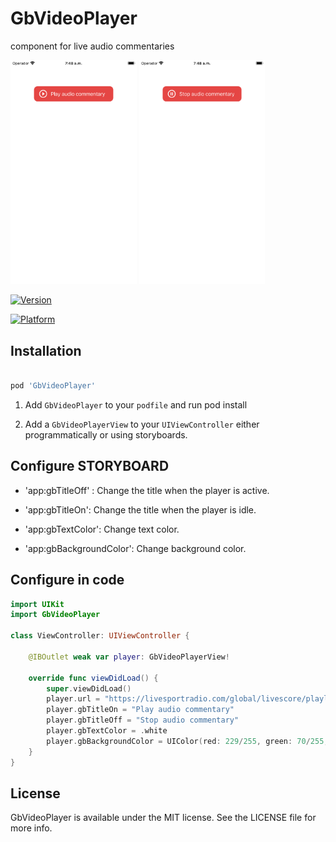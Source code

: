 # GbVideoPlayer

  

component for live audio commentaries

  

  

<img src="screen1.png" width="40%" />  <img src="screen2.png" width="40%" />

  

  

[![Version](https://img.shields.io/cocoapods/v/GbVideoPlayer.svg?style=flat)](https://cocoapods.org/pods/GbVideoPlayer)

[![Platform](https://img.shields.io/cocoapods/p/GbVideoPlayer.svg?style=flat)](https://cocoapods.org/pods/GbVideoPlayer)

  

## Installation

  

```ruby

pod 'GbVideoPlayer'

```

  

  

1. Add `GbVideoPlayer` to your `podfile` and run pod install

2. Add a `GbVideoPlayerView` to your `UIViewController` either programmatically or using storyboards.

  

## Configure STORYBOARD

  

- 'app:gbTitleOff' : Change the title when the player is active.

- 'app:gbTitleOn': Change the title when the player is idle.

- 'app:gbTextColor': Change text color.

- 'app:gbBackgroundColor': Change background color.

  

## Configure in code

  

```swift
import UIKit
import GbVideoPlayer

class ViewController: UIViewController {

    @IBOutlet weak var player: GbVideoPlayerView!

    override func viewDidLoad() {
        super.viewDidLoad()
        player.url = "https://livesportradio.com/global/livescore/playlist.m3u8"
        player.gbTitleOn = "Play audio commentary"
        player.gbTitleOff = "Stop audio commentary"
        player.gbTextColor = .white
        player.gbBackgroundColor = UIColor(red: 229/255, green: 70/255, blue: 68/255, alpha: 1)
    }
}
```

## License


GbVideoPlayer is available under the MIT license. See the LICENSE file for more info.
